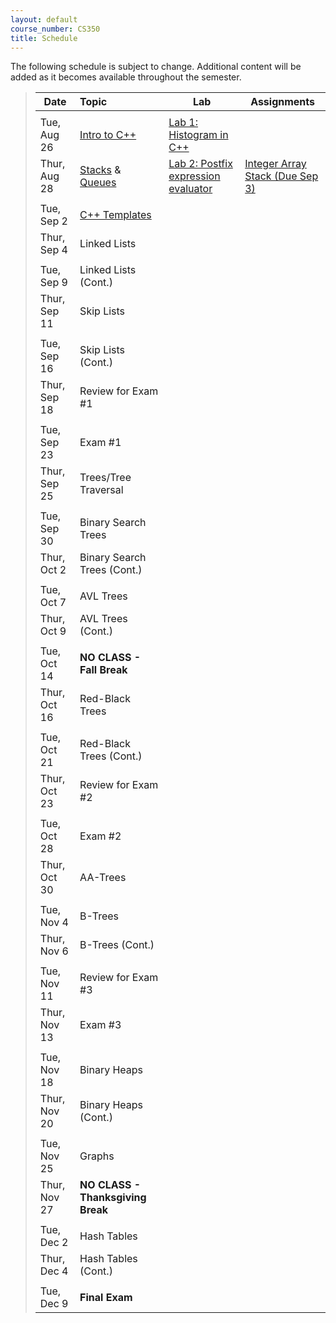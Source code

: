 ```yaml
---
layout: default
course_number: CS350
title: Schedule
---
```


The following schedule is subject to change.
Additional content will be added as it becomes available throughout the semester.


>| **Date**       | **Topic**                                      |  **Lab**                                      |  **Assignments**                  |
>| ---------------|:-----------------------------------------------|-----------------------------------------------|-----------------------------------|
>||||
>| Tue, Aug 26    |  [Intro to C++](lectures/intro_to_C++.html)    |  [Lab 1: Histogram in C++](labs/lab01.html)   |                                   |
>| Thur, Aug 28   |  [Stacks](lectures/Stacks_lecture.pdf) & [Queues](lectures/Queues_lecture.pdf)  |  [Lab 2: Postfix expression evaluator](labs/lab02.html)  |  [Integer Array Stack (Due Sep 3)](assign/assign01.html)  |
>||||
>| Tue, Sep 2     |  [C++ Templates](lectures/C++_templates.html)  |                                               |                                   |
>| Thur, Sep 4    |  Linked Lists                                  |                                               |                                   |
>||||
>| Tue, Sep 9     |  Linked Lists (Cont.)                          |                                               |                                   |
>| Thur, Sep 11   |  Skip Lists                                    |                                               |                                   |
>||||
>| Tue, Sep 16    |  Skip Lists (Cont.)                            |                                               |                                   |
>| Thur, Sep 18   |  Review for Exam #1                            |                                               |                                   |
>||||
>| Tue, Sep 23    |  Exam #1                                       |                                               |                                   |
>| Thur, Sep 25   |  Trees/Tree Traversal                          |                                               |                                   |
>||||
>| Tue, Sep 30    |  Binary Search Trees                           |                                               |                                   |
>| Thur, Oct 2    |  Binary Search Trees (Cont.)                   |                                               |                                   |
>||||
>| Tue, Oct 7     |  AVL Trees                                     |                                               |                                   |
>| Thur, Oct 9    |  AVL Trees (Cont.)                             |                                               |                                   |
>||||
>| Tue, Oct 14    |  **NO CLASS - Fall Break**                     |                                               |                                   |
>| Thur, Oct 16   |  Red-Black Trees                               |                                               |                                   |
>||||
>| Tue, Oct 21    |  Red-Black Trees (Cont.)                       |                                               |                                   |
>| Thur, Oct 23   |  Review for Exam #2                            |                                               |                                   |
>||||
>| Tue, Oct 28    |  Exam #2                                       |                                               |                                   |
>| Thur, Oct 30   |  AA-Trees                                      |                                               |                                   |
>||||
>| Tue, Nov 4     |  B-Trees                                       |                                               |                                   |
>| Thur, Nov 6    |  B-Trees (Cont.)                               |                                               |                                   |
>||||
>| Tue, Nov 11    |  Review for Exam #3                            |                                               |                                   |
>| Thur, Nov 13   |  Exam #3                                       |                                               |                                   |
>||||
>| Tue, Nov 18    |  Binary Heaps                                  |                                               |                                   |
>| Thur, Nov 20   |  Binary Heaps (Cont.)                          |                                               |                                   |
>||||
>| Tue, Nov 25    |  Graphs                                        |                                               |                                   |
>| Thur, Nov 27   |  **NO CLASS - Thanksgiving Break**             |                                               |                                   |
>||||
>| Tue, Dec 2     |  Hash Tables                                   |                                               |                                   |
>| Thur, Dec 4    |  Hash Tables (Cont.)                           |                                               |                                   |
>||||
>| Tue, Dec 9     |  **Final Exam**                                |                                               |                                   |


<!--
>| **Date**       | **Topic**                                      |  **Lab**                                      |  **Assignments**                  |
>| ---------------|:-----------------------------------------------|-----------------------------------------------|-----------------------------------|
>||||
>| Tue, Aug 26    |  [Intro to C++](lectures/intro_to_C++.html)    |  [Lab 1: Histogram in C++](labs/lab01.html)   |                                   |
>| Thur, Aug 28   |  Stacks & Queues                               |  Postfix expression evaluator                 |  Integer Array Stack (Due Sep 3)  |
>||||
>| Tue, Sep 2     |  [C++ Templates](lectures/C++_templates.html)  |  Value semantics in C++                       |                                   |
>| Thur, Sep 4    |  Linked Lists                                  |  Benchmarking vector and list                 |  Doubly Linked List (Due Sep 15)  |
>||||
>| Tue, Sep 9     |  Linked Lists (Cont.)                          |  Linked list implementation                   |                                   |
>| Thur, Sep 11   |  Skip Lists                                    |                                               |                                   |
>||||
>| Tue, Sep 16    |  Skip Lists (Cont.)                            |                                               |  Skip List (Due Sep 24)           |
>| Thur, Sep 18   |  Review for Exam #1                            |                                               |                                   |
>||||
>| Tue, Sep 23    |  Exam #1                                       |                                               |                                   |
>| Thur, Sep 25   |  Trees/Tree Traversal                          |                                               |                                   |
>||||
>| Tue, Sep 30    |  Binary Search Trees                           |  Binary tree traversal algorithms             |  Random Art (Due Oct 6)           |
>| Thur, Oct 2    |  Binary Search Trees (Cont.)                   |  Binary search trees                          |                                   |
>||||
>| Tue, Oct 7     |  AVL Trees                                     |                                               |  Binary Search Tree (Due Oct 22)  |
>| Thur, Oct 9    |  AVL Trees (Cont.)                             |                                               |                                   |
>||||
>| Tue, Oct 14    |  **NO CLASS - Fall Break**                     |                                               |                                   |
>| Thur, Oct 16   |  Red-Black Trees                               |                                               |                                   |
>||||
>| Tue, Oct 21    |  Red-Black Trees (Cont.)                       |                                               |                                   |
>| Thur, Oct 23   |  Review for Exam #2                            |                                               |                                   |
>||||
>| Tue, Oct 28    |  Exam #2                                       |                                               |                                   |
>| Thur, Oct 30   |  AA-Trees                                      |                                               |  AA Tree (Due Nov 10)             |
>||||
>| Tue, Nov 4     |  B-Trees                                       |                                               |                                   |
>| Thur, Nov 6    |  B-Trees (Cont.)                               |                                               |                                   |
>||||
>| Tue, Nov 11    |  Review for Exam #3                            |                                               |                                   |
>| Thur, Nov 13   |  Exam #3                                       |                                               |                                   |
>||||
>| Tue, Nov 18    |  Binary Heaps                                  |                                               |  Binary Heap (Due Nov 26)         |
>| Thur, Nov 20   |  Binary Heaps (Cont.)                          |                                               |                                   |
>||||
>| Tue, Nov 25    |  Graphs                                        |                                               |                                   |
>| Thur, Nov 27   |  **NO CLASS - Thanksgiving Break**             |                                               |                                   |
>||||
>| Tue, Dec 2     |  Hash Tables                                   |                                               |  Hash Table (Due Dec 8)           |
>| Thur, Dec 4    |  Hash Tables (Cont.)                           |                                               |                                   |
>||||
>| Tue, Dec 9     |  **Final Exam**                                |                                               |                                   |
-->



<!-- vim:set wrap: ­-->
<!-- vim:set linebreak: -->
<!-- vim:set nolist: -->
